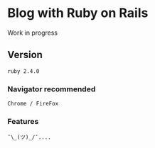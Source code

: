 # Blog with Ruby on Rails
Work in progress


## Version
```
ruby 2.4.0
```
### Navigator recommended
```
Chrome / FireFox
```
### Features
```
¯\_(ツ)_/¯....
```
